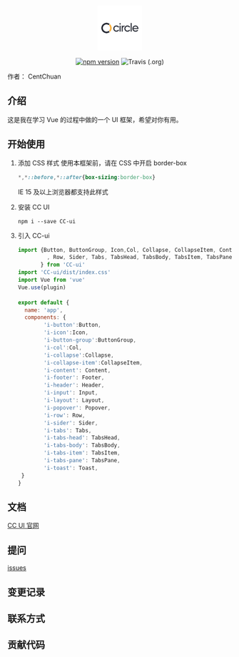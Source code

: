 <p align="center"><a href="https://wuchuan123.github.io/vue-ui-demo/" target="_blank" rel="noopener noreferrer"><img width="100" src="./src/images/circle.png" alt="CC UI logo"></a></p>  

<p align="center">
    <a href="https://wuchuan123.github.io/vue-ui-demo/"><img src="https://badge.fury.io/js/init-ui.svg" alt="npm version" height="18"></a>
    <img alt="Travis (.org)" src="https://img.shields.io/travis/wh2887/init-ui">
</p>

作者： CentChuan  

## 介绍
这是我在学习 Vue 的过程中做的一个 UI 框架，希望对你有用。
## 开始使用
1. 添加 CSS 样式
    使用本框架前，请在 CSS 中开启 border-box
    ```css
    *,*::before,*::after{box-sizing:border-box}
    ```
    IE 15 及以上浏览器都支持此样式
    
2. 安装 CC UI
    ```
    npm i --save CC-ui
    ```
3. 引入 CC-ui
    ```javascript
    import {Button, ButtonGroup, Icon,Col, Collapse, CollapseItem, Content, Footer, Header, Input, Layout, Popover
             , Row, Sider, Tabs, TabsHead, TabsBody, TabsItem, TabsPane, Toast,plugin
           } from 'CC-ui'
    import 'CC-ui/dist/index.css'    
    import Vue from 'vue'
    Vue.use(plugin)
    
    export default {
      name: 'app',
      components: {
            'i-button':Button,
            'i-icon':Icon,
            'i-button-group':ButtonGroup,
            'i-col':Col,
            'i-collapse':Collapse,
            'i-collapse-item':CollapseItem,
            'i-content': Content,
            'i-footer': Footer,
            'i-header': Header,
            'i-input': Input,
            'i-layout': Layout,
            'i-popover': Popover,
            'i-row': Row,
            'i-sider': Sider,
            'i-tabs': Tabs,
            'i-tabs-head': TabsHead,
            'i-tabs-body': TabsBody,
            'i-tabs-item': TabsItem,
            'i-tabs-pane': TabsPane,
            'i-toast': Toast,
     }
    }
    ```
## 文档
[CC UI 官网](https://wuchuan123.github.io/vue-ui-demo/)
## 提问
[issues](https://github.com/wuchuan123/vue-ui-demo/issues)
## 变更记录

## 联系方式

## 贡献代码

